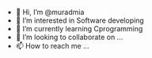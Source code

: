 - 👋 Hi, I’m @muradmia
- 👀 I’m interested in Software developing
- 🌱 I’m currently learning Cprogramming
- 💞️ I’m looking to collaborate on ...
- 📫 How to reach me ...

<!---
muradmia/muradmia is a ✨ special ✨ repository because its `README.md` (this file) appears on your GitHub profile.
You can click the Preview link to take a look at your changes.
--->
